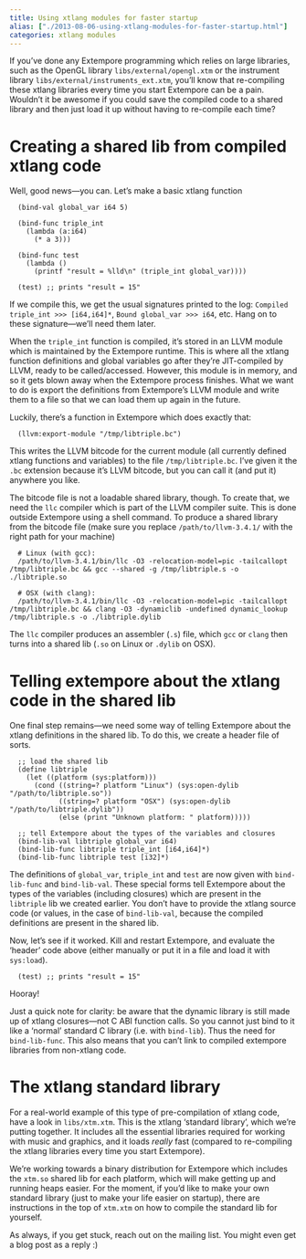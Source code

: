 ```yaml
---
title: Using xtlang modules for faster startup
alias: ["./2013-08-06-using-xtlang-modules-for-faster-startup.html"]
categories: xtlang modules
---
```


If you’ve done any Extempore programming which relies on large
libraries, such as the OpenGL library `libs/external/opengl.xtm` or the
instrument library `libs/external/instruments_ext.xtm`, you’ll know that
re-compiling these xtlang libraries every time you start Extempore can
be a pain. Wouldn’t it be awesome if you could save the compiled code to
a shared library and then just load it up without having to re-compile
each time?

# Creating a shared lib from compiled xtlang code

Well, good news—you can. Let’s make a basic xtlang function

``` {.extempore}
  (bind-val global_var i64 5)

  (bind-func triple_int
    (lambda (a:i64)
      (* a 3)))

  (bind-func test
    (lambda ()
      (printf "result = %lld\n" (triple_int global_var))))

  (test) ;; prints "result = 15"
```

If we compile this, we get the usual signatures printed to the log:
`Compiled triple_int >>> [i64,i64]*`, `Bound global_var >>> i64`, etc.
Hang on to these signature—we’ll need them later.

When the `triple_int` function is compiled, it’s stored in an LLVM
module which is maintained by the Extempore runtime. This is where all
the xtlang function definitions and global variables go after they’re
JIT-compiled by LLVM, ready to be called/accessed. However, this module
is in memory, and so it gets blown away when the Extempore process
finishes. What we want to do is export the definitions from Extempore’s
LLVM module and write them to a file so that we can load them up again
in the future.

Luckily, there’s a function in Extempore which does exactly that:

``` {.extempore}
  (llvm:export-module "/tmp/libtriple.bc")
```

This writes the LLVM bitcode for the current module (all currently
defined xtlang functions and variables) to the file `/tmp/libtriple.bc`.
I’ve given it the `.bc` extension because it’s LLVM bitcode, but you can
call it (and put it) anywhere you like.

The bitcode file is not a loadable shared library, though. To create
that, we need the `llc` compiler which is part of the LLVM compiler
suite. This is done outside Extempore using a shell command. To produce
a shared library from the bitcode file (make sure you replace
`/path/to/llvm-3.4.1/` with the right path for your machine)

``` {.bash}
  # Linux (with gcc):
  /path/to/llvm-3.4.1/bin/llc -O3 -relocation-model=pic -tailcallopt /tmp/libtriple.bc && gcc --shared -g /tmp/libtriple.s -o ./libtriple.so

  # OSX (with clang):
  /path/to/llvm-3.4.1/bin/llc -O3 -relocation-model=pic -tailcallopt /tmp/libtriple.bc && clang -O3 -dynamiclib -undefined dynamic_lookup /tmp/libtriple.s -o ./libtriple.dylib
```

The `llc` compiler produces an assembler (`.s`) file, which `gcc` or
`clang` then turns into a shared lib (`.so` on Linux or `.dylib` on
OSX).

# Telling extempore about the xtlang code in the shared lib

One final step remains—we need some way of telling Extempore about the
xtlang definitions in the shared lib. To do this, we create a header
file of sorts.

``` {.extempore}
  ;; load the shared lib
  (define libtriple
    (let ((platform (sys:platform)))
      (cond ((string=? platform "Linux") (sys:open-dylib "/path/to/libtriple.so"))
            ((string=? platform "OSX") (sys:open-dylib "/path/to/libtriple.dylib"))
            (else (print "Unknown platform: " platform)))))

  ;; tell Extempore about the types of the variables and closures
  (bind-lib-val libtriple global_var i64)
  (bind-lib-func libtriple triple_int [i64,i64]*)
  (bind-lib-func libtriple test [i32]*)
```

The definitions of `global_var`, `triple_int` and `test` are now given
with `bind-lib-func` and `bind-lib-val`. These special forms tell
Extempore about the types of the variables (including closures) which
are present in the `libtriple` lib we created earlier. You don’t have to
provide the xtlang source code (or values, in the case of
`bind-lib-val`, because the compiled definitions are present in the
shared lib.

Now, let’s see if it worked. Kill and restart Extempore, and evaluate
the ‘header’ code above (either manually or put it in a file and load it
with `sys:load`).

``` {.extempore}
  (test) ;; prints "result = 15"
```

Hooray!

Just a quick note for clarity: be aware that the dynamic library is
still made up of xtlang closures—not C ABI function calls. So you cannot
just bind to it like a ‘normal’ standard C library (i.e. with
`bind-lib`). Thus the need for `bind-lib-func`. This also means that you
can’t link to compiled extempore libraries from non-xtlang code.

# The xtlang standard library

For a real-world example of this type of pre-compilation of xtlang code,
have a look in `libs/xtm.xtm`. This is the xtlang ‘standard library’,
which we’re putting together. It includes all the essential libraries
required for working with music and graphics, and it loads *really* fast
(compared to re-compiling the xtlang libraries every time you start
Extempore).

We’re working towards a binary distribution for Extempore which includes
the `xtm.so` shared lib for each platform, which will make getting up
and running heaps easier. For the moment, if you’d like to make your own
standard library (just to make your life easier on startup), there are
instructions in the top of `xtm.xtm` on how to compile the standard lib
for yourself.

As always, if you get stuck, reach out on the mailing list. You might
even get a blog post as a reply :)
